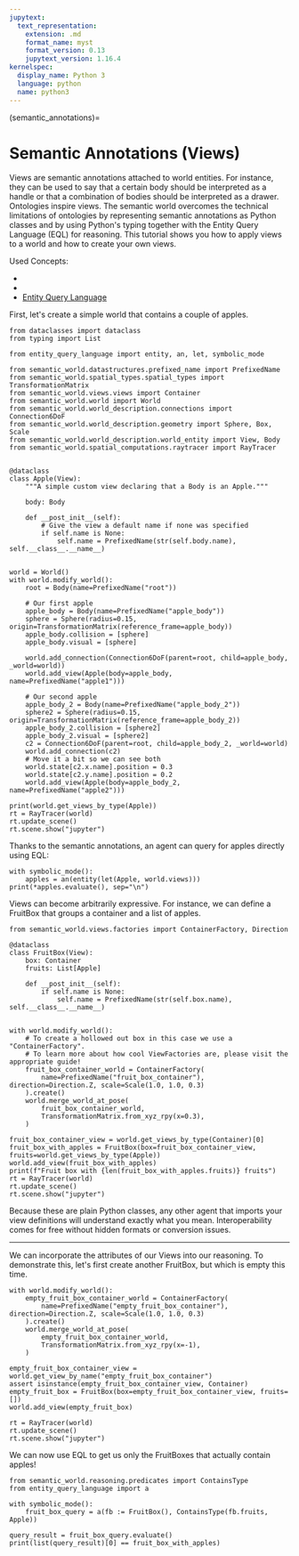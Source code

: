 ```yaml
---
jupytext:
  text_representation:
    extension: .md
    format_name: myst
    format_version: 0.13
    jupytext_version: 1.16.4
kernelspec:
  display_name: Python 3
  language: python
  name: python3
---
```


(semantic_annotations)=
# Semantic Annotations (Views)

Views are semantic annotations attached to world entities.
For instance, they can be used to say that a certain body should be interpreted as a handle or that a combination of
bodies should be interpreted as a drawer.
Ontologies inspire views. The semantic world overcomes the technical limitations of ontologies by representing
semantic annotations as Python classes and by using Python's typing together with the Entity Query Language (EQL) for reasoning.
This tutorial shows you how to apply views to a world and how to create your own views.

Used Concepts:
- [](creating-custom-bodies)
- [](world-structure-manipulation)
- [Entity Query Language](https://abdelrhmanbassiouny.github.io/entity_query_language/intro.html)

First, let's create a simple world that contains a couple of apples.

```{code-cell} ipython3
from dataclasses import dataclass
from typing import List

from entity_query_language import entity, an, let, symbolic_mode

from semantic_world.datastructures.prefixed_name import PrefixedName
from semantic_world.spatial_types.spatial_types import TransformationMatrix
from semantic_world.views.views import Container
from semantic_world.world import World
from semantic_world.world_description.connections import Connection6DoF
from semantic_world.world_description.geometry import Sphere, Box, Scale
from semantic_world.world_description.world_entity import View, Body
from semantic_world.spatial_computations.raytracer import RayTracer


@dataclass
class Apple(View):
    """A simple custom view declaring that a Body is an Apple."""

    body: Body

    def __post_init__(self):
        # Give the view a default name if none was specified
        if self.name is None:
            self.name = PrefixedName(str(self.body.name), self.__class__.__name__)


world = World()
with world.modify_world():
    root = Body(name=PrefixedName("root"))

    # Our first apple
    apple_body = Body(name=PrefixedName("apple_body"))
    sphere = Sphere(radius=0.15, origin=TransformationMatrix(reference_frame=apple_body))
    apple_body.collision = [sphere]
    apple_body.visual = [sphere]

    world.add_connection(Connection6DoF(parent=root, child=apple_body, _world=world))
    world.add_view(Apple(body=apple_body, name=PrefixedName("apple1")))

    # Our second apple
    apple_body_2 = Body(name=PrefixedName("apple_body_2"))
    sphere2 = Sphere(radius=0.15, origin=TransformationMatrix(reference_frame=apple_body_2))
    apple_body_2.collision = [sphere2]
    apple_body_2.visual = [sphere2]
    c2 = Connection6DoF(parent=root, child=apple_body_2, _world=world)
    world.add_connection(c2)
    # Move it a bit so we can see both
    world.state[c2.x.name].position = 0.3
    world.state[c2.y.name].position = 0.2
    world.add_view(Apple(body=apple_body_2, name=PrefixedName("apple2")))

print(world.get_views_by_type(Apple))
rt = RayTracer(world)
rt.update_scene()
rt.scene.show("jupyter")
```

Thanks to the semantic annotations, an agent can query for apples directly using EQL:

```{code-cell} ipython3
with symbolic_mode():
    apples = an(entity(let(Apple, world.views)))
print(*apples.evaluate(), sep="\n")
```

Views can become arbitrarily expressive. For instance, we can define a FruitBox that groups a container and a list of apples.

```{code-cell} ipython3
from semantic_world.views.factories import ContainerFactory, Direction

@dataclass
class FruitBox(View):
    box: Container
    fruits: List[Apple]

    def __post_init__(self):
        if self.name is None:
            self.name = PrefixedName(str(self.box.name), self.__class__.__name__)


with world.modify_world():
    # To create a hollowed out box in this case we use a "ContainerFactory". 
    # To learn more about how cool ViewFactories are, please visit the appropriate guide!
    fruit_box_container_world = ContainerFactory(
        name=PrefixedName("fruit_box_container"), direction=Direction.Z, scale=Scale(1.0, 1.0, 0.3)
    ).create()
    world.merge_world_at_pose(
        fruit_box_container_world,
        TransformationMatrix.from_xyz_rpy(x=0.3),
    )

fruit_box_container_view = world.get_views_by_type(Container)[0]
fruit_box_with_apples = FruitBox(box=fruit_box_container_view, fruits=world.get_views_by_type(Apple))
world.add_view(fruit_box_with_apples)
print(f"Fruit box with {len(fruit_box_with_apples.fruits)} fruits")
rt = RayTracer(world)
rt.update_scene()
rt.scene.show("jupyter")
```

Because these are plain Python classes, any other agent that imports your view definitions will understand exactly what
you mean. Interoperability comes for free without hidden formats or conversion issues.

---

We can incorporate the attributes of our Views into our reasoning.
To demonstrate this, let's first create another FruitBox, but which is empty this time.

```{code-cell} ipython3
with world.modify_world():
    empty_fruit_box_container_world = ContainerFactory(
        name=PrefixedName("empty_fruit_box_container"), direction=Direction.Z, scale=Scale(1.0, 1.0, 0.3)
    ).create()
    world.merge_world_at_pose(
        empty_fruit_box_container_world,
        TransformationMatrix.from_xyz_rpy(x=-1),
    )

empty_fruit_box_container_view = world.get_view_by_name("empty_fruit_box_container")
assert isinstance(empty_fruit_box_container_view, Container)
empty_fruit_box = FruitBox(box=empty_fruit_box_container_view, fruits=[])
world.add_view(empty_fruit_box)

rt = RayTracer(world)
rt.update_scene()
rt.scene.show("jupyter")
```

We can now use EQL to get us only the FruitBoxes that actually contain apples!

```{code-cell} ipython3
from semantic_world.reasoning.predicates import ContainsType
from entity_query_language import a

with symbolic_mode():
    fruit_box_query = a(fb := FruitBox(), ContainsType(fb.fruits, Apple))

query_result = fruit_box_query.evaluate()
print(list(query_result)[0] == fruit_box_with_apples)
```